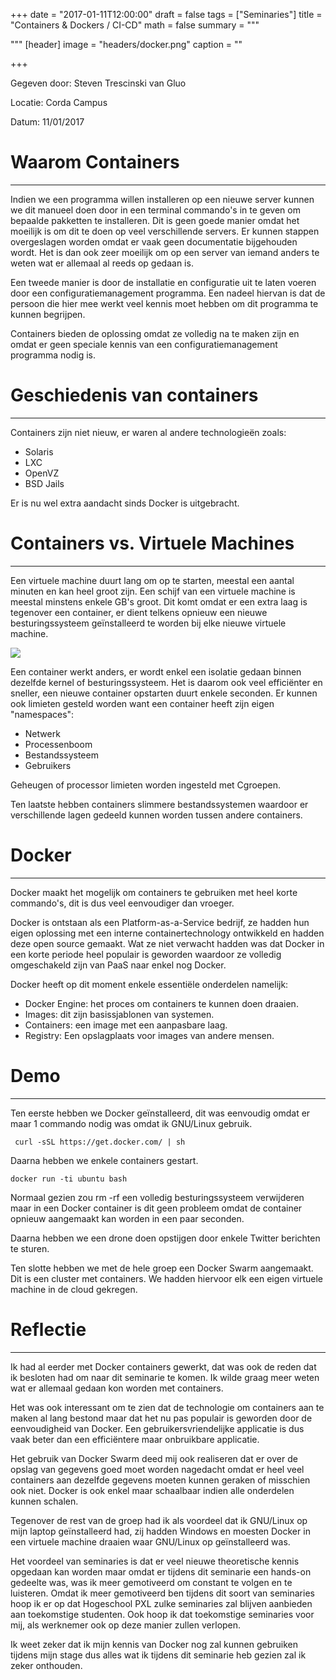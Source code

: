 +++
date = "2017-01-11T12:00:00"
draft = false
tags = ["Seminaries"]
title = "Containers & Dockers / CI-CD"
math = false
summary = """

"""
[header]
image = "headers/docker.png"
caption = ""


+++


Gegeven door: Steven Trescinski van Gluo


Locatie: Corda Campus

Datum: 11/01/2017	  

# **Waarom Containers**
---

Indien we een programma willen installeren op een nieuwe server kunnen we dit manueel doen door in een terminal commando's in te geven om bepaalde pakketten te installeren. Dit is geen goede manier omdat het moeilijk is om dit te doen op veel verschillende servers. Er kunnen stappen overgeslagen worden omdat er vaak geen documentatie bijgehouden wordt. Het is dan ook zeer moeilijk om op een server van iemand anders te weten wat er allemaal al reeds op gedaan is.

Een tweede manier is door de installatie en configuratie uit te laten voeren door een configuratiemanagement programma. Een nadeel hiervan is dat de persoon die hier mee werkt veel kennis moet hebben om dit programma te kunnen begrijpen.

Containers bieden de oplossing omdat ze volledig na te maken zijn en omdat er geen speciale kennis van een configuratiemanagement programma nodig is.

# **Geschiedenis van containers**
---
Containers zijn niet nieuw, er waren al andere technologieën zoals:

- Solaris
- LXC
- OpenVZ
- BSD Jails

 Er is nu wel extra aandacht sinds Docker is uitgebracht.

# **Containers vs. Virtuele Machines**
---
Een virtuele machine duurt lang om op te starten, meestal een aantal minuten en kan heel groot zijn. Een schijf van een virtuele machine is meestal minstens enkele GB's groot. Dit komt omdat er een extra laag is tegenover een container, er dient telkens opnieuw een nieuwe besturingssysteem geïnstalleerd te worden bij elke nieuwe virtuele machine.

![](../../img/virtual_machines.png)

Een container werkt anders, er wordt enkel een isolatie gedaan binnen dezelfde kernel of besturingssysteem. Het is daarom ook veel efficiënter en sneller, een nieuwe container opstarten duurt enkele seconden. Er kunnen ook limieten gesteld worden want een container heeft zijn eigen "namespaces":

- Netwerk
- Processenboom
- Bestandssysteem
- Gebruikers

Geheugen of processor limieten worden ingesteld met Cgroepen.

Ten laatste hebben containers slimmere bestandssystemen waardoor er verschillende lagen gedeeld kunnen worden tussen andere containers.

# **Docker**
---
Docker maakt het mogelijk om containers te gebruiken met heel korte commando's, dit is dus veel eenvoudiger dan vroeger.

Docker is ontstaan als een Platform-as-a-Service bedrijf, ze hadden hun eigen oplossing met een interne containertechnology ontwikkeld en hadden deze open source gemaakt. Wat ze niet verwacht hadden was dat Docker in een korte periode heel populair is geworden waardoor ze volledig omgeschakeld zijn van PaaS naar enkel nog Docker.

Docker heeft op dit moment enkele essentiële onderdelen namelijk:

- Docker Engine: het proces om containers te kunnen doen draaien.
- Images: dit zijn basissjablonen van systemen.
- Containers: een image met een aanpasbare laag.
- Registry: Een opslagplaats voor images van andere mensen.


# **Demo**
---
Ten eerste hebben we Docker geïnstalleerd, dit was eenvoudig omdat er maar 1 commando nodig was omdat ik GNU/Linux gebruik.

     curl -sSL https://get.docker.com/ | sh


Daarna hebben we enkele containers gestart.

    docker run -ti ubuntu bash

Normaal gezien zou rm -rf een volledig besturingssysteem verwijderen maar in een Docker container is dit geen probleem omdat de container opnieuw aangemaakt kan worden in een paar seconden.

Daarna hebben we een drone doen opstijgen door enkele Twitter berichten te sturen.

Ten slotte hebben we met de hele groep een Docker Swarm aangemaakt. Dit is een cluster met containers. We hadden hiervoor elk een eigen virtuele machine in de cloud gekregen.

# **Reflectie**
---

Ik had al eerder met Docker containers gewerkt, dat was ook de reden dat ik besloten had om naar dit seminarie te komen. Ik wilde graag meer weten wat er allemaal gedaan kon worden met containers.

Het was ook interessant om te zien dat de technologie om containers aan te maken al lang bestond maar dat het nu pas populair is geworden door de eenvoudigheid van Docker. Een gebruikersvriendelijke applicatie is dus vaak beter dan een efficiëntere maar onbruikbare applicatie.

Het gebruik van Docker Swarm deed mij ook realiseren dat er over de opslag van gegevens goed moet worden nagedacht omdat er heel veel containers aan dezelfde gegevens moeten kunnen geraken of misschien ook niet. Docker is ook enkel maar schaalbaar indien alle onderdelen kunnen schalen.

Tegenover de rest van de groep had ik als voordeel dat ik GNU/Linux op mijn laptop geïnstalleerd had, zij hadden Windows en moesten Docker in een virtuele machine draaien waar GNU/Linux op geïnstalleerd was.

Het voordeel van seminaries is dat er veel nieuwe theoretische kennis opgedaan kan worden maar omdat er tijdens dit seminarie een hands-on gedeelte was, was ik meer gemotiveerd om constant te volgen en te luisteren. Omdat ik meer gemotiveerd ben tijdens dit soort van seminaries hoop ik er op dat Hogeschool PXL zulke seminaries zal blijven aanbieden aan toekomstige studenten. Ook hoop ik dat toekomstige seminaries voor mij, als werknemer ook op deze manier zullen verlopen. 

Ik weet zeker dat ik mijn kennis van Docker nog zal kunnen gebruiken tijdens mijn stage dus alles wat ik tijdens dit seminarie heb gezien zal ik zeker onthouden.
